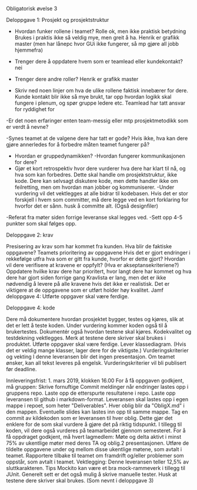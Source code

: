 
Obligatorisk øvelse 3

Deloppgave 1: Prosjekt og prosjektstruktur

- Hvordan funker rollene i teamet? 
    Rolle ok, men ikke praktisk betydning
    Brukes i praktis ikke så veldig mye, men greit å ha.
    Henrik er grafikk master (men har lånepc hvor GUi ikke fungerer, så mp gjøre all jobb hjemmefra)
    
    
- Trenger dere å oppdatere hvem som er teamlead eller kundekontakt?
    nei
    
    
- Trenger dere andre roller?
    Henrik er grafikk master
    
    
- Skriv ned noen linjer om hva de ulike rollene faktisk innebærer for dere.
    Kunde kontakt blir ikke så mye brukt, tar opp hvordan logikk skal fungere i plenum,
    og spør gruppe ledere etc.
    Teamlead har tatt ansvar for ryddighet for 
    
    
-Er det noen erfaringer enten team-messig eller mtp prosjektmetodikk som er verdt å nevne? 


-Synes teamet at de valgene dere har tatt er gode? Hvis ikke, hva kan dere gjøre annerledes for å forbedre måten teamet
fungerer på?


- Hvordan er gruppedynamikken?
-Hvordan fungerer kommunikasjonen for dere?
- Gjør et kort retrospektiv hvor dere vurderer hva dere har klart til nå, og hva som kan forbedres. Dette skal
handle om prosjektstruktur, ikke kode. Dere kan selvsagt diskutere kode, men dette handler ikke om
feilretting, men om hvordan man jobber og kommuniserer.
-Under vurdering vil det vektlegges at alle bidrar til kodebasen. Hvis det er stor forskjell i hvem som
committer, må dere legge ved en kort forklaring for hvorfor det er sånn. husk å committe alt. (Også
designfiler)

-Referat fra møter siden forrige leveranse skal legges ved.
-Sett opp 4-5 punkter som skal følges opp.


Deloppgave 2: krav

Presisering av krav som har kommet fra kunden. Hva blir de faktiske oppgavene?
Teamets prioritering av oppgavene
Hvis det er gjort endringer i rekkefølge utfra hva som er gitt fra kunde, hvorfor er dette gjort?
Hvordan vil dere verifisere at kravene er oppfylt? (Hva er akseptansekriteriene?)
Oppdatere hvilke krav dere har prioritert, hvor langt dere har kommet og hva dere har gjort siden forrige
gang
Kravlista er lang, men det er ikke nødvendig å levere på alle kravene hvis det ikke er realistisk. Det er
viktigere at de oppgavene som er utført holder høy kvalitet. Jamf deloppgave 4: Utførte oppgaver skal
være ferdige.


Deloppgave 4: kode

Dere må dokumentere hvordan prosjektet bygger, testes og kjøres, slik at det er lett å teste koden. Under
vurdering kommer koden også til å brukertestes.
Dokumentér også hvordan testene skal kjøres.
Kodekvalitet og testdekning vektlegges. Merk at testene dere skriver skal brukes i produktet.
Utførte oppgaver skal være ferdige.
Lever klassediagram. (Hvis det er veldig mange klasser, lager dere for de viktigste.)
Vurderingskriterier og vekting
I denne leveransen blir det ingen presentasjon.
Om teamet ønsker, kan all tekst leveres på engelsk.
Vurderingskriterier vil bli publisert før deadline.



Innleveringsfrist: 1. mars 2019, klokken 16.00
For å få oppgaven godkjent, må gruppen:
Skrive fornuftige Commit meldinger når endringer lastes opp i gruppens repo.
Laste opp de etterspurte resultatene i repo.
Laste opp leveransen til github i markdown-format.
Leveransen skal lastes opp i egen mappe i repoet, som heter "Deliverables". Hver oblig blir da "ObligX.md"
i den mappen. Eventuelle slides kan lastes inn opp til samme mappe.
Tag en commit av kildekoden som er leveransen til hver oblig. Dette gjør det enklere for de som skal
vurdere å gjøre det på riktig tidspunkt.
I tillegg til koden, vil dere også vurderes på teamarbeidet gjennom semesteret.
For å få oppdraget godkjent, må hvert lagmedlem:
Møte og delta aktivt i minst 75% av ukentlige møter med deres TA og oblig.2 presentasjonen.
Utføre de tildelte oppgavene under og mellom disse ukentlige møtene, som avtalt i teamet.
Rapportere tilbake til teamet om framdrift og/eller problemer som oppstår, som avtalt i teamet.
Vektlegging: Denne leveransen teller 12,5% av sluttkarakteren.
Tips
Mockito kan være et bra mock-rammeverk i tillegg til JUnit. Generelt sett er det også mulig å skrive manuelle
tester. Husk at testene dere skriver skal brukes. (Som nevnt i deloppgave 3)
